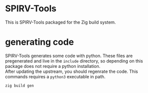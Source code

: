# SPIRV-Tools
This is SPIRV-Tools packaged for the Zig build system.

# generating code
SPIRV-Tools generates some code with python. These files are pregenerated and live in the `include` directory, so depending on this package does not require a python installation.  
After updating the upstream, you should regenrate the code. This commands requires a `python3` executable in path.
```bash
zig build gen
```